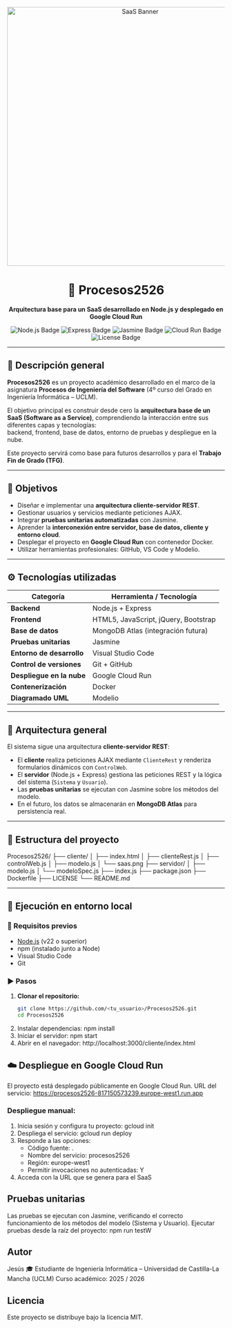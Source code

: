 <p align="center">
  <img src="./cliente/saas.png" alt="SaaS Banner" width="600"/>
</p>

<h1 align="center">🚀 Procesos2526</h1>

<p align="center">
  <b>Arquitectura base para un SaaS desarrollado en Node.js y desplegado en Google Cloud Run</b>
</p>

<p align="center">
  <img src="https://img.shields.io/badge/Node.js-v22.0.0-green?logo=node.js" alt="Node.js Badge"/>
  <img src="https://img.shields.io/badge/Express.js-4.x-blue?logo=express" alt="Express Badge"/>
  <img src="https://img.shields.io/badge/Jasmine-5.1-orange?logo=jasmine" alt="Jasmine Badge"/>
  <img src="https://img.shields.io/badge/Google%20Cloud%20Run-Deployed-success?logo=googlecloud" alt="Cloud Run Badge"/>
  <img src="https://img.shields.io/badge/License-MIT-yellow" alt="License Badge"/>
</p>

---

## 🧠 Descripción general

**Procesos2526** es un proyecto académico desarrollado en el marco de la asignatura **Procesos de Ingeniería del Software** (4º curso del Grado en Ingeniería Informática – UCLM).

El objetivo principal es construir desde cero la **arquitectura base de un SaaS (Software as a Service)**, comprendiendo la interacción entre sus diferentes capas y tecnologías:  
backend, frontend, base de datos, entorno de pruebas y despliegue en la nube.

Este proyecto servirá como base para futuros desarrollos y para el **Trabajo Fin de Grado (TFG)**.

---

## 🎯 Objetivos

- Diseñar e implementar una **arquitectura cliente-servidor REST**.  
- Gestionar usuarios y servicios mediante peticiones AJAX.  
- Integrar **pruebas unitarias automatizadas** con Jasmine.  
- Aprender la **interconexión entre servidor, base de datos, cliente y entorno cloud**.  
- Desplegar el proyecto en **Google Cloud Run** con contenedor Docker.  
- Utilizar herramientas profesionales: GitHub, VS Code y Modelio.

---

## ⚙️ Tecnologías utilizadas

| Categoría | Herramienta / Tecnología |
|------------|---------------------------|
| **Backend** | Node.js + Express |
| **Frontend** | HTML5, JavaScript, jQuery, Bootstrap |
| **Base de datos** | MongoDB Atlas (integración futura) |
| **Pruebas unitarias** | Jasmine |
| **Entorno de desarrollo** | Visual Studio Code |
| **Control de versiones** | Git + GitHub |
| **Despliegue en la nube** | Google Cloud Run |
| **Contenerización** | Docker |
| **Diagramado UML** | Modelio |

---

## 🧩 Arquitectura general

El sistema sigue una arquitectura **cliente-servidor REST**:

- El **cliente** realiza peticiones AJAX mediante `ClienteRest` y renderiza formularios dinámicos con `ControlWeb`.  
- El **servidor** (Node.js + Express) gestiona las peticiones REST y la lógica del sistema (`Sistema` y `Usuario`).  
- Las **pruebas unitarias** se ejecutan con Jasmine sobre los métodos del modelo.  
- En el futuro, los datos se almacenarán en **MongoDB Atlas** para persistencia real.

---

## 📁 Estructura del proyecto
Procesos2526/
├── cliente/
│ ├── index.html
│ ├── clienteRest.js
│ ├── controlWeb.js
│ ├── modelo.js
│ └── saas.png
├── servidor/
│ ├── modelo.js
│ └── modeloSpec.js
├── index.js
├── package.json
├── Dockerfile
├── LICENSE
└── README.md


--------------------------------------------------------------------

## 🧪 Ejecución en entorno local

### 🔧 Requisitos previos

- [Node.js](https://nodejs.org/en/download) (v22 o superior)  
- npm (instalado junto a Node)  
- Visual Studio Code  
- Git

### ▶️ Pasos

1. **Clonar el repositorio:**
   ```bash
   git clone https://github.com/<tu_usuario>/Procesos2526.git
   cd Procesos2526
2. Instalar dependencias:
  npm install
3. Iniciar el servidor:
  npm start
4. Abrir en el navegador:
  http://localhost:3000/cliente/index.html

## ☁️ Despliegue en Google Cloud Run
El proyecto está desplegado públicamente en Google Cloud Run.
URL del servicio: https://procesos2526-817150573239.europe-west1.run.app

### Despliegue manual:
1. Inicia sesión y configura tu proyecto:
   gcloud init
2. Despliega el servicio:
   gcloud run deploy
3. Responde a las opciones:
   - Código fuente: .
   - Nombre del servicio: procesos2526
   - Región: europe-west1
   - Permitir invocaciones no autenticadas: Y
4. Acceda con la URL que se genera para el SaaS

## Pruebas unitarias
Las pruebas se ejecutan con Jasmine, verificando el correcto funcionamiento de los métodos del modelo (Sistema y Usuario).
Ejecutar pruebas desde la raíz del proyecto: npm run testW

## Autor
Jesús
🎓 Estudiante de Ingeniería Informática – Universidad de Castilla-La Mancha (UCLM)
Curso académico: 2025 / 2026

## Licencia
Este proyecto se distribuye bajo la licencia MIT.
